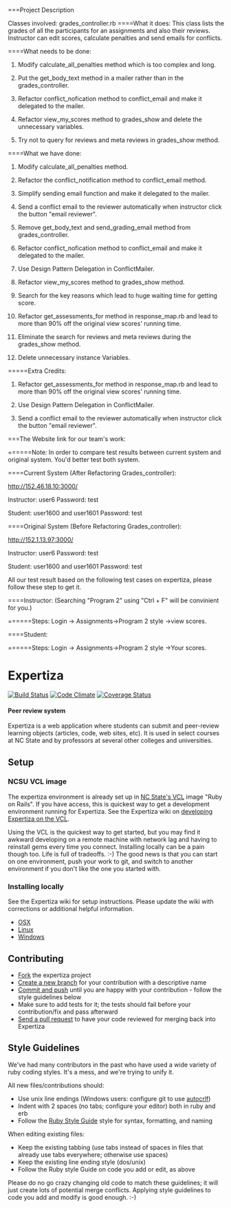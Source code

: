 ===Project Description

Classes involved: grades_controller.rb
====What it does:
This class lists the grades of all the participants for an assignments and also their reviews. Instructor can edit scores, calculate penalties and send emails for conflicts.

====What needs to be done:

1. Modify calculate_all_penalties method which is too complex and long.

2. Put the get_body_text method in a mailer rather than in the grades_controller.

3. Refactor conflict_nofication method to conflict_email and make it delegated to the mailer.

4. Refactor view_my_scores method to grades_show and delete the unnecessary variables.

5. Try not to query for reviews and meta reviews in grades_show method.

====What we have done:

1. Modify calculate_all_penalties method.

2. Refactor the conflict_notification method to conflict_email method.

3. Simplify sending email function and make it delegated to the mailer.

4. Send a conflict email to the reviewer automatically when instructor click the button "email reviewer".
 
5. Remove get_body_text and send_grading_email method from grades_controller.

6. Refactor conflict_nofication method to conflict_email and make it delegated to the mailer.

7. Use Design Pattern Delegation in ConflictMailer.

8. Refactor view_my_scores method to grades_show method.

9. Search for the key reasons which lead to huge waiting time for getting score.

10. Refactor get_assessments_for method in response_map.rb and lead to more than 90\% off the original view scores' running time.

11. Eliminate the search for reviews and meta reviews during the grades_show method.

12. Delete unnecessary instance Variables.

=====Extra Credits:

1. Refactor get_assessments_for method in response_map.rb and lead to more than 90\% off the original view scores' running time.

2. Use Design Pattern Delegation in ConflictMailer.

3. Send a conflict email to the reviewer automatically when instructor click the button "email reviewer".

===The Website link for our team's work: 

======Note: In order to compare test results between current system and original system. You'd better test both system.

====Current System (After Refactoring Grades_controller): 

http://152.46.18.10:3000/

   Instructor: user6                     Password: test
   
   Student: user1600 and user1601        Password: test

====Original System (Before Refactoring Grades_controller):

http://152.1.13.97:3000/

   Instructor: user6                     Password: test
   
   Student: user1600 and user1601        Password: test

All our test result based on the following test cases on expertiza, please follow these step to get it.

====Instructor: (Searching "Program 2" using "Ctrl + F" will be convinient for you.)

======Steps: Login -> Assignments->Program 2 style ->view scores. 

====Student:

======Steps: Login -> Assignments->Program 2 style ->Your scores.

Expertiza
=========

[![Build Status](https://travis-ci.org/expertiza/expertiza.png?branch=master)](https://travis-ci.org/expertiza/expertiza)
[![Code Climate](https://codeclimate.com/github/expertiza/expertiza.png)](https://codeclimate.com/github/expertiza/expertiza)
[![Coverage Status](https://coveralls.io/repos/expertiza/expertiza/badge.png?branch=master)](https://coveralls.io/r/expertiza/expertiza?branch=master)
#### Peer review system

Expertiza is a web application where students can submit and peer-review learning objects (articles, code, web sites, etc). It is used in select courses at NC State and by professors at several other colleges and universities.

Setup
-----

### NCSU VCL image

The expertiza environment is already set up in [NC State's VCL](https://vcl.ncsu.edu) image "Ruby on Rails".
If you have access, this is quickest way to get a development environment running for Expertiza.
See the Expertiza wiki on [developing Expertiza on the VCL](http://wikis.lib.ncsu.edu/index.php/Developing_Expertiza_on_the_VCL).

Using the VCL is the quickest way to get started, but you may find it awkward developing on a remote machine
with network lag and having to reinstall gems every time you connect. Installing locally can be a pain though too.
Life is full of tradeoffs. :-) The good news is that you can start on one environment, push your work to git,
and switch to another environment if you don't like the one you started with.

### Installing locally

See the Expertiza wiki for setup instructions. Please update the wiki with corrections or additional helpful information.

 * [OSX](http://wikis.lib.ncsu.edu/index.php/Creating_a_Mac_OS_X_Development_Environment_for_the_Expertiza_Application)
 * [Linux](http://wikis.lib.ncsu.edu/index.php/Creating_a_Linux_Development_Environment_for_the_Expertiza_Application)
 * [Windows](http://wikis.lib.ncsu.edu/index.php/Creating_a_Windows_Development_Environment_for_the_Expertiza_Application)

Contributing
------------

 * [Fork](http://help.github.com/fork-a-repo/) the expertiza project
 * [Create a new branch](http://progit.org/book) for your contribution with a descriptive name
 * [Commit and push](http://progit.org/book) until you are happy with your contribution - follow the style guidelines below
 * Make sure to add tests for it; the tests should fail before your contribution/fix and pass afterward
 * [Send a pull request](http://help.github.com/send-pull-requests) to have your code reviewed for merging back into Expertiza

Style Guidelines
----------------

We've had many contributors in the past who have used a wide variety of ruby coding styles. It's a mess, and we're trying to unify it.

All new files/contributions should:

 * Use unix line endings (Windows users: configure git to use [autocrlf](http://help.github.com/line-endings))
 * Indent with 2 spaces (no tabs; configure your editor) both in ruby and erb
 * Follow the [Ruby Style Guide](https://github.com/bbatsov/ruby-style-guide) style for syntax, formatting, and naming

When editing existing files:

 * Keep the existing tabbing (use tabs instead of spaces in files that already use tabs everywhere; otherwise use spaces)
 * Keep the existing line ending style (dos/unix)
 * Follow the Ruby style Guide on code you add or edit, as above

Please do no go crazy changing old code to match these guidelines; it will just create lots of potential merge conflicts.
Applying style guidelines to code you add and modify is good enough. :-)
